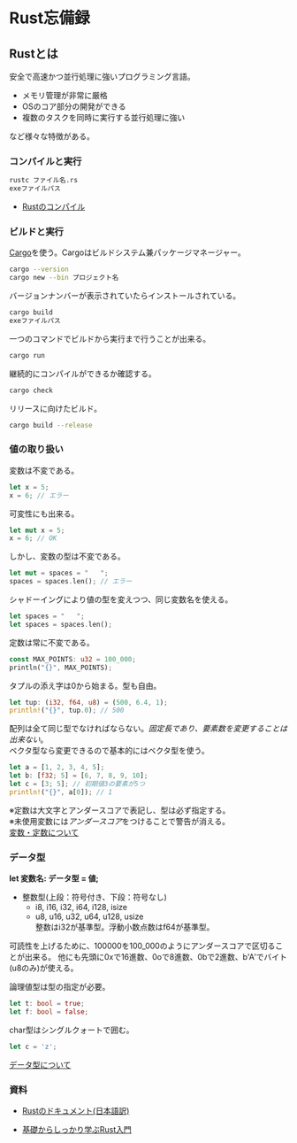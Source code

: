 # Rust忘備録
## Rustとは
安全で高速かつ並行処理に強いプログラミング言語。  
- メモリ管理が非常に厳格
- OSのコア部分の開発ができる
- 複数のタスクを同時に実行する並行処理に強い  

など様々な特徴がある。

### コンパイルと実行
```bash
rustc ファイル名.rs
exeファイルパス
```

- [Rustのコンパイル](https://doc.rust-jp.rs/book-ja/ch01-02-hello-world.html)


### ビルドと実行
[Cargo](https://doc.rust-jp.rs/book-ja/ch01-03-hello-cargo.html)を使う。Cargoはビルドシステム兼パッケージマネージャー。
```bash
cargo --version
cargo new --bin プロジェクト名
```
バージョンナンバーが表示されていたらインストールされている。
```bash
cargo build
exeファイルパス
```
一つのコマンドでビルドから実行まで行うことが出来る。
```bash
cargo run
```
継続的にコンパイルができるか確認する。
```bash
cargo check
```
リリースに向けたビルド。
```bash
cargo build --release
```

### 値の取り扱い 
変数は不変である。
```rust
let x = 5;
x = 6; // エラー
```
可変性にも出来る。
```rust
let mut x = 5;
x = 6; // OK
```
しかし、変数の型は不変である。
```rust
let mut = spaces = "   ";
spaces = spaces.len(); // エラー
```
シャドーイングにより値の型を変えつつ、同じ変数名を使える。
```rust
let spaces = "   ";
let spaces = spaces.len();
```
定数は常に不変である。
```rust
const MAX_POINTS: u32 = 100_000;
println("{}", MAX_POINTS);
```
タプルの添え字は0から始まる。型も自由。 
```rust
let tup: (i32, f64, u8) = (500, 6.4, 1);
println!("{}", tup.0); // 500
```
配列は全て同じ型でなければならない。*固定長であり、要素数を変更することは出来ない*。  
ベクタ型なら変更できるので基本的にはベクタ型を使う。
```rust
let a = [1, 2, 3, 4, 5];
let b: [f32; 5] = [6, 7, 8, 9, 10];
let c = [3; 5]; // 初期値3の要素が5つ
println!("{}", a[0]); // 1
```
※定数は大文字とアンダースコアで表記し、型は必ず指定する。  
※未使用変数には*アンダースコア*をつけることで警告が消える。  
[変数・定数について](https://doc.rust-jp.rs/book-ja/ch03-01-variables-and-mutability.html) 

### データ型
**let 変数名: データ型 = 値;**
- 整数型(上段：符号付き、下段：符号なし)
    - i8, i16, i32, i64, i128, isize
    - u8, u16, u32, u64, u128, usize  
整数はi32が基準型。浮動小数点数はf64が基準型。
  
可読性を上げるために、100000を100_000のようにアンダースコアで区切ることが出来る。 他にも先頭に0xで16進数、0oで8進数、0bで2進数、b'A'でバイト(u8のみ)が使える。 

論理値型は型の指定が必要。
```rust
let t: bool = true;
let f: bool = false;
```

char型はシングルクォートで囲む。
```rust
let c = 'z';
```
[データ型について](https://doc.rust-jp.rs/book-ja/ch03-02-data-types.html)
### 資料
- [Rustのドキュメント(日本語訳)](https://doc.rust-jp.rs/book-ja/title-page.html)

- [基礎からしっかり学ぶRust入門](https://atmarkit.itmedia.co.jp/ait/series/24844/)